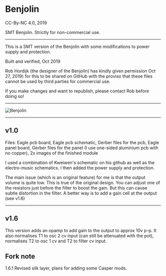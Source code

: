 # Benjolin

CC-By-NC 4.0, 2019

SMT Benjolin. Strictly for non-commercial use.

- - - -

This is a SMT version of the Benjolin with some modifications to power supply and protection.

Built and verified, Oct 2019

Rob Hordijk (the designer of the Benjolin) has kindly given permission Oct 27, 2019) for this to be shared on GitHub with the proviso that these files cannot be used by third parties for commercial use.

If you make changes and want to republish, please contact Rob before doing so!

- - - -

![Benjolin](https://github.com/forestcaver/Benjolin/blob/master/569-modular_benjolin.jpg)

- - - -

## v1.0 ##

Files: Eagle pcb board, Eagle pcb schematic, Gerber files for the pcb, Eagle panel board, Gerber files for the panel (I use one-sided aluminium pcb with no copper), 2x images of the finished module

I used a combination of Kweiwen's schematic on his github as well as the electro-music schematics. I then added the power supply and protection.

The main issue (which is an original feature) for me is that the output volume is quite low. This is true of the original design. You can adjust one of the resistors just before the filter to boost the gain. But this can cause subtle distortion in the filter. A better way is to add a gain cell at the output (see v1.6)

- - - -

## v1.6 ##

This version adds an opamp to add gain to the output to approx 10v p-p. It also normalises T1 to osc 2 cv input
(can still be attenuated with the pot), normalises T2 to osc 1 cv and T2 to filter cv input.

## Fork note ##
1.6.1 Revised silk layer, plans for adding some Casper mods.


